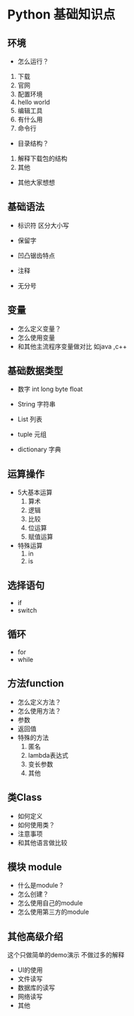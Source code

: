 # Python 基础知识点
## 环境
- 怎么运行？ 
 1. 下载 
 2. 官网
 3. 配置环境
 4. hello world 
 5. 编辑工具
 6. 有什么用
 7. 命令行
- 目录结构？
 1. 解释下载包的结构
 2. 其他
- 其他大家想想
## 基础语法
- 标识符
 区分大小写
 
- 保留字 
- 凹凸锯齿特点
- 注释
- 无分号
## 变量
- 怎么定义变量？
- 怎么使用变量 
- 和其他主流程序变量做对比 如java ,c++ 
## 基础数据类型
- 数字 
int long byte float 

- String 字符串
- List 列表
- tuple 元组
- dictionary 字典 
## 运算操作
- 5大基本运算
	1.  算术
    2.  逻辑
    3.  比较 
    4.  位运算
    5.  赋值运算
- 特殊运算
	1. in
	2. is
## 选择语句
- if 
- switch 
## 循环
- for 
- while 
## 方法function
- 怎么定义方法？ 
- 怎么使用方法？
- 参数
- 返回值
- 特殊的方法 
	1. 匿名
	2. lambda表达式
	3. 变长参数
	4. 其他
## 类Class 
- 如何定义
- 如何使用类？ 
- 注意事项
- 和其他语言做比较
## 模块 module  
- 什么是module ?
- 怎么创建？
- 怎么使用自己的module 
- 怎么使用第三方的module 
## 其他高级介绍
这个只做简单的demo演示 不做过多的解释
- UI的使用
- 文件读写
- 数据库的读写
- 网络读写
- 其他
